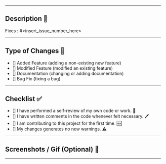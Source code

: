 <hr>

## Description 📃

<!-- describe what this pull request is about and what changes/addition you have done -->

<!-- Remove the below line if it doesn't fix any issue -->
Fixes : #<insert_issue_number_here> 

<hr>

## Type of Changes 📝

<!-- Remove irrelevant options and insert x into the square brackets(for example [x], there should be no empty space in square bracket) wherever the pull request seems relevant -->

- [] Added Feature (adding a non-existing new feature)
- [] Modified Feature (modified an existing feature)
- [] Documentation (changing or adding documentation)
- [] Bug Fix (fixing a bug)

<hr>

## Checklist ✅

<!-- Remove irrelevant options and insert x into the square brackets (for example [x]) wherever the pull request seems relevant -->

- [] I have performed a self-review of my own code or work. 🔎
- [] I have written comments in the code whenever felt necessary. 🖊️
- [] I am contributing to this project for the first time. 🆕
- [] My changes generates no new warnings. ⚠️

<hr>

## Screenshots / Gif (Optional) 📸

<!--you can optionally put the screenshot/gif of your final change  -->

<hr>
